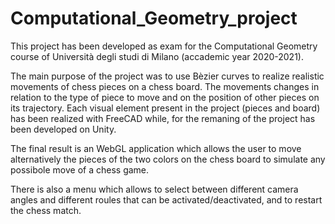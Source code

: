 # Computational_Geometry_project

This project has been developed as exam for the Computational Geometry course of Università degli studi di Milano (accademic year 2020-2021).

The main purpose of the project was to use Bèzier curves to realize realistic movements of chess pieces on a chess board.
The movements changes in relation to the type of piece to move and on the position of other pieces on its trajectory.
Each visual element present in the project (pieces and board) has been realized with FreeCAD while, for the remaning of the project has been developed on Unity.

The final result is an WebGL application which allows the user to move alternatively the pieces of the two colors on the chess board to simulate any possibole move of a chess game.

There is also a menu which allows to select between different camera angles and different roules that can be activated/deactivated, and to restart the chess match.
